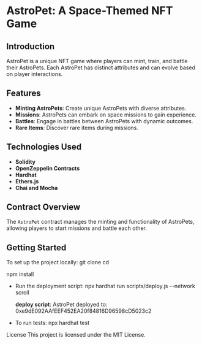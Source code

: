 # AstroPet: A Space-Themed NFT Game

## Introduction
AstroPet is a unique NFT game where players can mint, train, and battle their AstroPets. Each AstroPet has distinct attributes and can evolve based on player interactions.

## Features
- **Minting AstroPets**: Create unique AstroPets with diverse attributes.
- **Missions**: AstroPets can embark on space missions to gain experience.
- **Battles**: Engage in battles between AstroPets with dynamic outcomes.
- **Rare Items**: Discover rare items during missions.

## Technologies Used
- **Solidity**
- **OpenZeppelin Contracts**
- **Hardhat**
- **Ethers.js**
- **Chai and Mocha**

## Contract Overview
The `AstroPet` contract manages the minting and functionality of AstroPets, allowing players to start missions and battle each other.

## Getting Started
To set up the project locally:
    git clone <repository-url>
    cd <project-directory>

npm install
- Run the deployment script:
    npx hardhat run scripts/deploy.js --network scroll

    **deploy script**: 
    AstroPet deployed to: 0xe9dE092AAfEEF452EA20f84816D96598cD5023c2
    
- To run tests:
    npx hardhat test

License
This project is licensed under the MIT License.
